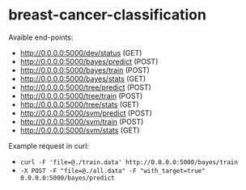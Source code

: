 # breast-cancer-classification

Avaible end-points:
  - http://0.0.0.0:5000/dev/status (GET)
  - http://0.0.0.0:5000/bayes/predict (POST)
  - http://0.0.0.0:5000/bayes/train (POST)
  - http://0.0.0.0:5000/bayes/stats (GET)
  - http://0.0.0.0:5000/tree/predict (POST)
  - http://0.0.0.0:5000/tree/train (POST)
  - http://0.0.0.0:5000/tree/stats (GET)
  - http://0.0.0.0:5000/svm/predict (POST)
  - http://0.0.0.0:5000/svm/train (POST)
  - http://0.0.0.0:5000/svm/stats (GET)
  
Example request in curl:

 - `curl -F 'file=@./train.data' http://0.0.0.0:5000/bayes/train`
 - `-X POST -F "file=@./all.data" -F "with_target=true" 0.0.0.0:5000/bayes/predict`
